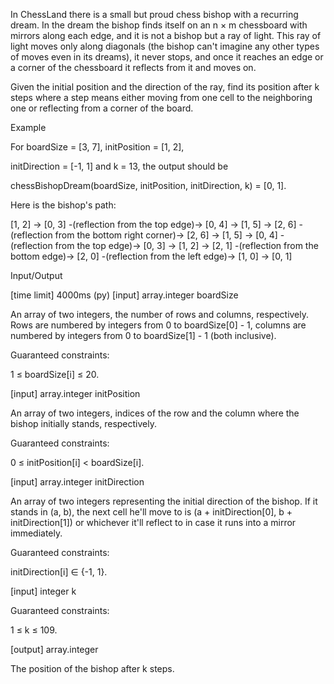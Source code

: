 In ChessLand there is a small but proud chess bishop with a recurring dream. In the dream the bishop finds itself on an n × m chessboard with mirrors along each edge, and it is not a bishop but a ray of light. This ray of light moves only along diagonals (the bishop can't imagine any other types of moves even in its dreams), it never stops, and once it reaches an edge or a corner of the chessboard it reflects from it and moves on.

Given the initial position and the direction of the ray, find its position after k steps where a step means either moving from one cell to the neighboring one or reflecting from a corner of the board.

Example

For boardSize = [3, 7], initPosition = [1, 2],

initDirection = [-1, 1] and k = 13, the output should be

chessBishopDream(boardSize, initPosition, initDirection, k) = [0, 1].

Here is the bishop's path:

[1, 2] -> [0, 3] -(reflection from the top edge)-> [0, 4] ->
[1, 5] -> [2, 6] -(reflection from the bottom right corner)-> [2, 6] ->
[1, 5] -> [0, 4] -(reflection from the top edge)-> [0, 3] ->
[1, 2] -> [2, 1] -(reflection from the bottom edge)-> [2, 0] -(reflection from the left edge)->
[1, 0] -> [0, 1]


Input/Output

[time limit] 4000ms (py)
[input] array.integer boardSize

An array of two integers, the number of rows and columns, respectively. Rows are numbered by integers from 0 to boardSize[0] - 1, columns are numbered by integers from 0 to boardSize[1] - 1 (both inclusive).

Guaranteed constraints:

1 ≤ boardSize[i] ≤ 20.

[input] array.integer initPosition

An array of two integers, indices of the row and the column where the bishop initially stands, respectively.

Guaranteed constraints:

0 ≤ initPosition[i] < boardSize[i].

[input] array.integer initDirection

An array of two integers representing the initial direction of the bishop. If it stands in (a, b), the next cell he'll move to is (a + initDirection[0], b + initDirection[1]) or whichever it'll reflect to in case it runs into a mirror immediately.

Guaranteed constraints:

initDirection[i] ∈ {-1, 1}.

[input] integer k

Guaranteed constraints:

1 ≤ k ≤ 109.

[output] array.integer

The position of the bishop after k steps.
